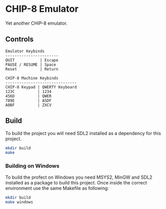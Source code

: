 # CHIP-8 Emulator

Yet another CHIP-8 emulator.

## Controls
```
Emulator Keybinds
-----------------------
QUIT           | Escape
PAUSE / RESUME | Space
Reset          | Return
```

```
CHIP-8 Machine Keybinds
-------------------------------
CHIP-8 Keypad | QWERTY Keyboard
123C          | 1234
456D          | QWER
789E          | ASDF
A0BF          | ZXCV
```

## Build

To build the project you will need SDL2 installed as a dependency for this project.

```bash
mkdir build
make
```

### Building on Windows

To build the profect on Windows you need MSYS2, MinGW and SDL2 installed as a package to build this project.
 Once inside the correct environment use the same Makefile as following:

```bash
mkdir build
make windows
```

